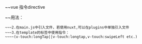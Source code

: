 ~~vue 指令directive

~~用法：
~~~1.将文件放在项目中
~~~2.在main.js中引入文件，若使用nuxt,可以在plugins中单独引入文件
~~~3.在template的标签中使用指令：
~~~~(v-touch:longTap||v-touch:longtap,v-touch:swipeLeft etc.)

